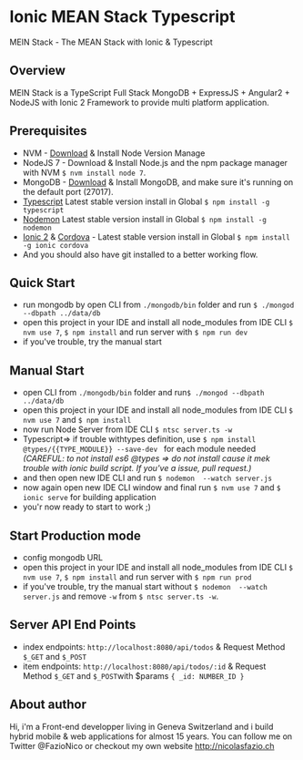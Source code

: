 # Ionic MEAN Stack Typescript
MEIN Stack - The MEAN Stack with Ionic &amp; Typescript

## Overview
MEIN Stack is a TypeScript Full Stack MongoDB + ExpressJS + Angular2 + NodeJS with Ionic 2 Framework to provide multi platform application.

## Prerequisites
- NVM - [Download](https://github.com/creationix/nvm) & Install Node Version Manage
- NodeJS 7 - Download & Install Node.js and the npm package manager with NVM `$ nvm install node 7`.
- MongoDB - [Download](https://www.mongodb.com) & Install MongoDB, and make sure it's running on the default port (27017).
- [Typescript](https://www.npmjs.com/package/typescript) Latest stable version install in Global `$ npm install -g typescript`
- [Nodemon](https://nodemon.io/) Latest stable version install in Global `$ npm install -g nodemon`
- [Ionic 2](https://ionicframework.com/) & [Cordova](https://cordova.apache.org/) - Latest stable version install in Global `$ npm install -g ionic cordova`
- And you should also have git installed to a better working flow.

## Quick Start
- run mongodb by open CLI from `./mongodb/bin` folder and run `$ ./mongod --dbpath ../data/db`
- open this project in your IDE and install all node_modules from IDE CLI `$ nvm use 7`, `$ npm install` and run server with `$ npm run dev`
- if you've trouble, try the manual start

## Manual Start
- open CLI from `./mongodb/bin` folder and run`$ ./mongod --dbpath ../data/db`
- open this project in your IDE and install all node_modules from IDE CLI `$ nvm use 7` and `$ npm install`
- now run Node Server from IDE CLI `$ ntsc server.ts -w`
- Typescript=> if trouble withtypes definition, use `$ npm install @types/{{TYPE_MODULE}} --save-dev
` for each module needed *(CAREFUL: to not install es6 @types => do not install cause it mek trouble with ionic build script. If you've a issue, pull request.)*
- and then open new IDE CLI and run `$ nodemon  --watch server.js`
- now again open new IDE CLI window and final run `$ nvm use 7` and `$ ionic serve` for building application
- you'r now ready to start to work ;)


## Start Production mode
- config mongodb URL
- open this project in your IDE and install all node_modules from IDE CLI `$ nvm use 7`, `$ npm install` and run server with `$ npm run prod`
- if you've trouble, try the manual start without `$ nodemon  --watch server.js` and remove `-w` from `$ ntsc server.ts -w`.

## Server API End Points
- index endpoints: `http://localhost:8080/api/todos` & Request Method `$_GET` and `$_POST`
- item endpoints: `http://localhost:8080/api/todos/:id` & Request Method `$_GET` and `$_POST`with $params `{ _id: NUMBER_ID }`

## About author
Hi, i'm a Front-end developper living in Geneva Switzerland and i build hybrid mobile & web applications for almost 15 years. You can follow me on Twitter @FazioNico or checkout my own website http://nicolasfazio.ch

